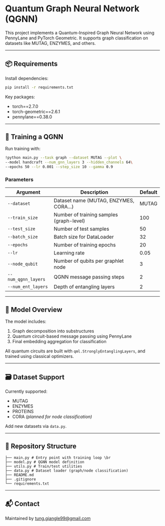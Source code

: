 # Quantum Graph Neural Network (QGNN)

This project implements a Quantum-Inspired Graph Neural Network using PennyLane and PyTorch Geometric. It supports graph classification on datasets like MUTAG, ENZYMES, and others.

---

## 📦 Requirements

Install dependencies:

```bash
pip install -r requirements.txt
```

Key packages:
- torch==2.7.0
- torch-geometric==2.6.1
- pennylane==0.38.0

---

## 🚀 Training a QGNN

Run training with:
```bash
!python main.py --task graph --dataset MUTAG --plot \
--model handcraft --num_gnn_layers 3 --hidden_channels 64\
--epochs 50 --lr 0.001 --step_size 10 --gamma 0.9 
```

### Parameters

| Argument              | Description                                | Default |
|-----------------------|--------------------------------------------|---------|
| `--dataset`           | Dataset name (MUTAG, ENZYMES, CORA...)     | MUTAG   |
| `--train_size`        | Number of training samples (graph-level)   | 100     |
| `--test_size`         | Number of test samples                     | 50      |
| `--batch_size`        | Batch size for DataLoader                  | 32      |
| `--epochs`            | Number of training epochs                  | 20      |
| `--lr`                | Learning rate                              | 0.05    |
| `--node_qubit`        | Number of qubits per graphlet node         | 3       |
| `--num_qgnn_layers`   | QGNN message passing steps                 | 2       |
| `--num_ent_layers`    | Depth of entangling layers                 | 2       |

---

## 🧠 Model Overview

The model includes:

1. Graph decomposition into substructures
2. Quantum circuit-based message passing using PennyLane
3. Final embedding aggregation for classification

All quantum circuits are built with `qml.StronglyEntanglingLayers`, and trained using classical optimizers.

---

## 🗃️ Dataset Support

Currently supported:
- MUTAG
- ENZYMES
- PROTEINS
- CORA *(planned for node classification)*

Add new datasets via `data.py`.

---

## 📁 Repository Structure
```
├── main.py # Entry point with training loop \br
├── model.py # QGNN model definition 
├── utils.py # Train/test utilities 
├── data.py # Dataset loader (graph/node classification) 
├── README.md 
├── .gitignore 
└── requirements.txt 
```
---

## 📬 Contact
Maintained by tung.giangle99@gmail.com